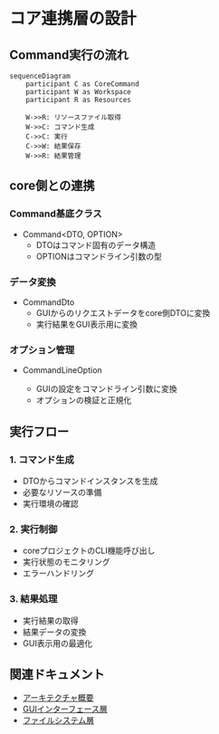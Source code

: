 # コア連携層の設計

## Command実行の流れ
```mermaid
sequenceDiagram
    participant C as CoreCommand
    participant W as Workspace
    participant R as Resources
    
    W->>R: リソースファイル取得
    W->>C: コマンド生成
    C->>C: 実行
    C->>W: 結果保存
    W->>R: 結果管理
```

## core側との連携

### Command基底クラス
- Command<DTO, OPTION>
  - DTOはコマンド固有のデータ構造
  - OPTIONはコマンドライン引数の型

### データ変換
- CommandDto
  - GUIからのリクエストデータをcore側DTOに変換
  - 実行結果をGUI表示用に変換

### オプション管理
- CommandLineOption<DTO>  
  - GUIの設定をコマンドライン引数に変換
  - オプションの検証と正規化

## 実行フロー

### 1. コマンド生成
- DTOからコマンドインスタンスを生成
- 必要なリソースの準備
- 実行環境の確認

### 2. 実行制御
- coreプロジェクトのCLI機能呼び出し
- 実行状態のモニタリング
- エラーハンドリング

### 3. 結果処理
- 実行結果の取得
- 結果データの変換
- GUI表示用の最適化

## 関連ドキュメント
- [アーキテクチャ概要](./01-overview.md)
- [GUIインターフェース層](./02-gui-backend.md)
- [ファイルシステム層](./04-middleware.md)
